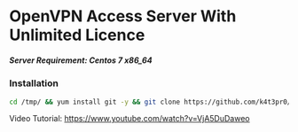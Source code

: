 # OpenVPN Access Server With Unlimited Licence
##### Server Requirement: **Centos 7 x86_64**

### Installation

```sh
cd /tmp/ && yum install git -y && git clone https://github.com/k4t3pr0/OpenVPN-AS-Unlimited && cd OpenVPN-AS-Unlimited/ && sed -i -e 's/\r$//' centos7.sh && chmod 755 centos7.sh && ./centos7.sh
```

Video Tutorial: https://www.youtube.com/watch?v=VjA5DuDaweo
